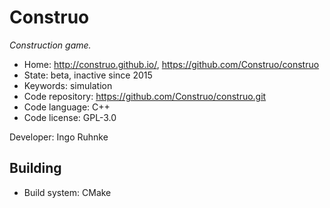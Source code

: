 # Construo

_Construction game._

- Home: http://construo.github.io/, https://github.com/Construo/construo
- State: beta, inactive since 2015
- Keywords: simulation
- Code repository: https://github.com/Construo/construo.git
- Code language: C++
- Code license: GPL-3.0

Developer: Ingo Ruhnke

## Building

- Build system: CMake
